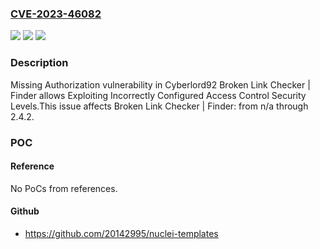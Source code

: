 ### [CVE-2023-46082](https://cve.mitre.org/cgi-bin/cvename.cgi?name=CVE-2023-46082)
![](https://img.shields.io/static/v1?label=Product&message=Broken%20Link%20Checker%20%7C%20Finder&color=blue)
![](https://img.shields.io/static/v1?label=Version&message=n%2Fa&color=blue)
![](https://img.shields.io/static/v1?label=Vulnerability&message=CWE-862%20Missing%20Authorization&color=brighgreen)

### Description

Missing Authorization vulnerability in Cyberlord92 Broken Link Checker | Finder allows Exploiting Incorrectly Configured Access Control Security Levels.This issue affects Broken Link Checker | Finder: from n/a through 2.4.2.

### POC

#### Reference
No PoCs from references.

#### Github
- https://github.com/20142995/nuclei-templates

